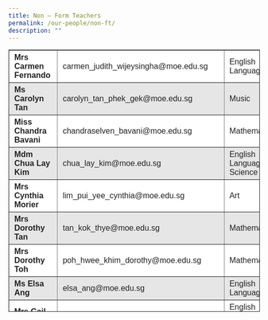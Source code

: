```yaml
---
title: Non – Form Teachers
permalink: /our-people/non-ft/
description: ""
---
```

<table border="1" style="box-sizing: inherit; border-collapse: collapse; border-spacing: 0px; max-width: 100%; color: rgb(34, 34, 34); font-family: &quot;Source Sans Pro&quot;, sans-serif; font-size: 16px; font-style: normal; font-variant-ligatures: normal; font-variant-caps: normal; font-weight: 400; letter-spacing: normal; orphans: 2; text-align: start; text-transform: none; white-space: normal; widows: 2; word-spacing: 0px; -webkit-text-stroke-width: 0px; background-color: rgb(255, 255, 255); text-decoration-thickness: initial; text-decoration-style: initial; text-decoration-color: initial; height: 525px; width: 792.225px;"><tbody style="box-sizing: inherit;"><tr style="box-sizing: inherit; background: rgb(255, 255, 255); height: 24px;"><td style="box-sizing: inherit; padding: 5px 10px; width: 189.575px; height: 24px;"><strong style="box-sizing: inherit; font-weight: bold;">Mrs Carmen Fernando</strong></td><td style="box-sizing: inherit; padding: 5px 10px; width: 352.087px; height: 24px;"><span style="box-sizing: inherit; font-size: 12pt;">carmen_judith_wijeysingha@moe.edu.sg</span></td><td style="box-sizing: inherit; padding: 5px 10px; width: 249.562px; height: 24px;">English Language</td></tr><tr style="box-sizing: inherit; background: rgb(230, 230, 230); height: 24px;"><td style="box-sizing: inherit; padding: 5px 10px; width: 189.575px; height: 24px;"><strong style="box-sizing: inherit; font-weight: bold;">Ms Carolyn Tan</strong></td><td style="box-sizing: inherit; padding: 5px 10px; width: 352.087px; height: 24px;"><span style="box-sizing: inherit; font-size: 12pt; text-align: center;">carolyn_tan_phek_gek@moe.edu.sg</span></td><td style="box-sizing: inherit; padding: 5px 10px; width: 249.562px; height: 24px;">Music</td></tr><tr style="box-sizing: inherit; background: rgb(255, 255, 255); height: 24px;"><td style="box-sizing: inherit; padding: 5px 10px; width: 189.575px; height: 24px;"><strong style="box-sizing: inherit; font-weight: bold;">Miss Chandra Bavani</strong></td><td style="box-sizing: inherit; padding: 5px 10px; width: 352.087px; height: 24px;"><span style="box-sizing: inherit; font-size: 12pt; text-align: center;">chandraselven_bavani@moe.edu.sg</span></td><td style="box-sizing: inherit; padding: 5px 10px; width: 249.562px; height: 24px;">Mathematics</td></tr><tr style="box-sizing: inherit; background: rgb(230, 230, 230);"><td style="box-sizing: inherit; padding: 5px 10px; width: 189.575px;"><strong style="box-sizing: inherit; font-weight: bold;">Mdm Chua Lay Kim</strong></td><td style="box-sizing: inherit; padding: 5px 10px; width: 352.087px;"><span style="box-sizing: inherit; font-size: 12pt; text-align: center;">chua_lay_kim@moe.edu.sg</span></td><td style="box-sizing: inherit; padding: 5px 10px; width: 249.562px;">English Language &amp; Science</td></tr><tr style="box-sizing: inherit; background: rgb(255, 255, 255); height: 24px;"><td style="box-sizing: inherit; padding: 5px 10px; width: 189.575px; height: 24px;"><strong style="box-sizing: inherit; font-weight: bold;">Mrs Cynthia Morier</strong></td><td style="box-sizing: inherit; padding: 5px 10px; width: 352.087px; height: 24px;"><span style="box-sizing: inherit; font-size: 12pt; text-align: center;">lim_pui_yee_cynthia@moe.edu.sg</span></td><td style="box-sizing: inherit; padding: 5px 10px; width: 249.562px; height: 24px;">Art</td></tr><tr style="box-sizing: inherit; background: rgb(230, 230, 230); height: 24px;"><td style="box-sizing: inherit; padding: 5px 10px; width: 189.575px; height: 24px;"><strong style="box-sizing: inherit; font-weight: bold;">Mrs Dorothy Tan</strong></td><td style="box-sizing: inherit; padding: 5px 10px; width: 352.087px; height: 24px;"><span style="box-sizing: inherit; font-size: 12pt; text-align: center;">tan_kok_thye@moe.edu.sg</span></td><td style="box-sizing: inherit; padding: 5px 10px; width: 249.562px; height: 24px;">Mathematics</td></tr><tr style="box-sizing: inherit; background: rgb(255, 255, 255); height: 24px;"><td style="box-sizing: inherit; padding: 5px 10px; width: 189.575px; height: 24px;"><strong style="box-sizing: inherit; font-weight: bold;">Mrs Dorothy Toh</strong></td><td style="box-sizing: inherit; padding: 5px 10px; width: 352.087px; height: 24px;">poh_hwee_khim_dorothy@moe.edu.sg</td><td style="box-sizing: inherit; padding: 5px 10px; width: 249.562px; height: 24px;">Mathematics</td></tr><tr style="box-sizing: inherit; background: rgb(230, 230, 230); height: 24px;"><td style="box-sizing: inherit; padding: 5px 10px; width: 189.575px; height: 24px;"><strong style="box-sizing: inherit; font-weight: bold;">Ms Elsa Ang</strong></td><td style="box-sizing: inherit; padding: 5px 10px; width: 352.087px; height: 24px;"><span style="box-sizing: inherit; font-size: 12pt; text-align: center;">elsa_ang@moe.edu.sg</span></td><td style="box-sizing: inherit; padding: 5px 10px; width: 249.562px; height: 24px;">English Language</td></tr><tr style="box-sizing: inherit; background: rgb(255, 255, 255); height: 24px;"><td style="box-sizing: inherit; padding: 5px 10px; width: 189.575px; height: 24px;"><strong style="box-sizing: inherit; font-weight: bold;">Mrs Gail Siow</strong></td><td style="box-sizing: inherit; padding: 5px 10px; width: 352.087px; height: 24px;">gabriel_antoinettene_stravens@moe.edu.sg</td><td style="box-sizing: inherit; padding: 5px 10px; width: 249.562px; height: 24px;">English Language &amp; Social Studies</td></tr><tr style="box-sizing: inherit; background: rgb(230, 230, 230); height: 24px;"><td style="box-sizing: inherit; padding: 5px 10px; width: 189.575px; height: 24px;"><strong style="box-sizing: inherit; font-weight: bold;">Mr Gary Khoo</strong></td><td style="box-sizing: inherit; padding: 5px 10px; width: 352.087px; height: 24px;">khoo_wei_hong_gary@moe.edu.sg</td><td style="box-sizing: inherit; padding: 5px 10px; width: 249.562px; height: 24px;">Physical Education</td></tr><tr style="box-sizing: inherit; background: rgb(255, 255, 255); height: 24px;"><td style="box-sizing: inherit; padding: 5px 10px; width: 189.575px; height: 24px;"><strong style="box-sizing: inherit; font-weight: bold;">Miss Jessica Ang</strong></td><td style="box-sizing: inherit; padding: 5px 10px; width: 352.087px; height: 24px;">jessica_ang_boon_siong@moe.edu.sg</td><td style="box-sizing: inherit; padding: 5px 10px; width: 249.562px; height: 24px;">Physical Education</td></tr><tr style="box-sizing: inherit; background: rgb(230, 230, 230); height: 24px;"><td style="box-sizing: inherit; padding: 5px 10px; width: 189.575px; height: 24px;"><strong style="box-sizing: inherit; font-weight: bold;">Mrs Karen Ho</strong></td><td style="box-sizing: inherit; padding: 5px 10px; width: 352.087px; height: 24px;">heng_wee_ling@moe.edu.sg</td><td style="box-sizing: inherit; padding: 5px 10px; width: 249.562px; height: 24px;">English Language &amp; Science</td></tr><tr style="box-sizing: inherit; background: rgb(255, 255, 255); height: 24px;"><td style="box-sizing: inherit; padding: 5px 10px; width: 189.575px; height: 24px;"><strong style="box-sizing: inherit; font-weight: bold;">Mrs Koh Mei Yin</strong></td><td style="box-sizing: inherit; padding: 5px 10px; width: 352.087px; height: 24px;">liew_mei_yin@moe.edu.sg</td><td style="box-sizing: inherit; padding: 5px 10px; width: 249.562px; height: 24px;">Mathematics</td></tr><tr style="box-sizing: inherit; background: rgb(230, 230, 230); height: 24px;"><td style="box-sizing: inherit; padding: 5px 10px; width: 189.575px; height: 24px;"><strong style="box-sizing: inherit; font-weight: bold;">Mrs Kian Lan Gosian</strong></td><td style="box-sizing: inherit; padding: 5px 10px; width: 352.087px; height: 24px;">quek_kian_lan@moe.edu.sg</td><td style="box-sizing: inherit; padding: 5px 10px; width: 249.562px; height: 24px;">Physical Education</td></tr><tr style="box-sizing: inherit; background: rgb(255, 255, 255);"><td style="box-sizing: inherit; padding: 5px 10px; width: 189.575px;"><strong style="box-sizing: inherit; font-weight: bold;">Mr Kwan Hoi Soon</strong></td><td style="box-sizing: inherit; padding: 5px 10px; width: 352.087px;">kwan_hoi_soon@moe.edu.sg</td><td style="box-sizing: inherit; padding: 5px 10px; width: 249.562px;">Physical Education</td></tr><tr style="box-sizing: inherit; background: rgb(230, 230, 230); height: 24px;"><td style="box-sizing: inherit; padding: 5px 10px; width: 189.575px; height: 24px;"><strong style="box-sizing: inherit; font-weight: bold;">Mdm Lee Ching</strong></td><td style="box-sizing: inherit; padding: 5px 10px; width: 352.087px; height: 24px;">lee_ching_a@moe.edu.sg</td><td style="box-sizing: inherit; padding: 5px 10px; width: 249.562px; height: 24px;">English Language</td></tr><tr style="box-sizing: inherit; background: rgb(255, 255, 255); height: 24px;"><td style="box-sizing: inherit; padding: 5px 10px; width: 189.575px; height: 24px;"><strong style="box-sizing: inherit; font-weight: bold;">Mrs Lili Danial</strong></td><td style="box-sizing: inherit; padding: 5px 10px; width: 352.087px; height: 24px;">lili_adele_campos_mesenas@moe.edu.sg</td><td style="box-sizing: inherit; padding: 5px 10px; width: 249.562px; height: 24px;">Art</td></tr><tr style="box-sizing: inherit; background: rgb(230, 230, 230); height: 24px;"><td style="box-sizing: inherit; padding: 5px 10px; width: 189.575px; height: 24px;"><strong style="box-sizing: inherit; font-weight: bold;">Mrs Mabel Tan</strong></td><td style="box-sizing: inherit; padding: 5px 10px; width: 352.087px; height: 24px;">yeow_kia_chin_mabel@moe.edu.sg</td><td style="box-sizing: inherit; padding: 5px 10px; width: 249.562px; height: 24px;">Music</td></tr><tr style="box-sizing: inherit; background: rgb(255, 255, 255); height: 24px;"><td style="box-sizing: inherit; padding: 5px 10px; width: 189.575px; height: 24px;"><strong style="box-sizing: inherit; font-weight: bold;">Mr Ng Jun Kai</strong></td><td style="box-sizing: inherit; padding: 5px 10px; width: 352.087px; height: 24px;">ng_jun_kai@moe.edu.sg</td><td style="box-sizing: inherit; padding: 5px 10px; width: 249.562px; height: 24px;">Physical Education</td></tr><tr style="box-sizing: inherit; background: rgb(230, 230, 230);"><td style="box-sizing: inherit; padding: 5px 10px; width: 189.575px;"><strong style="box-sizing: inherit; font-weight: bold;">Miss Nasyitah Bte Razali</strong></td><td style="box-sizing: inherit; padding: 5px 10px; width: 352.087px;">nasyitah_razali@moe.edu.sg</td><td style="box-sizing: inherit; padding: 5px 10px; width: 249.562px;">Art</td></tr><tr style="box-sizing: inherit; background: rgb(255, 255, 255); height: 24px;"><td style="box-sizing: inherit; padding: 5px 10px; width: 189.575px; height: 24px;"><strong style="box-sizing: inherit; font-weight: bold;">Miss Nina Mark</strong></td><td style="box-sizing: inherit; padding: 5px 10px; width: 352.087px; height: 24px;">mark_pei_lai_nina@moe.edu.sg</td><td style="box-sizing: inherit; padding: 5px 10px; width: 249.562px; height: 24px;">English Language &amp; Mathematics</td></tr><tr style="box-sizing: inherit; background: rgb(230, 230, 230);"><td style="box-sizing: inherit; padding: 5px 10px; width: 189.575px;"><strong style="box-sizing: inherit; font-weight: bold;">Mdm Nurul Huda</strong></td><td style="box-sizing: inherit; padding: 5px 10px; width: 352.087px;">nurul_huda_jalali@moe.edu.sg</td><td style="box-sizing: inherit; padding: 5px 10px; width: 249.562px;">Art</td></tr><tr style="box-sizing: inherit; background: rgb(255, 255, 255); height: 24px;"><td style="box-sizing: inherit; padding: 5px 10px; width: 189.575px; height: 24px;"><strong style="box-sizing: inherit; font-weight: bold;">Miss Rajini Devi</strong></td><td style="box-sizing: inherit; padding: 5px 10px; width: 352.087px; height: 24px;">rajini_devi_ram_rattan@moe.edu.sg</td><td style="box-sizing: inherit; padding: 5px 10px; width: 249.562px; height: 24px;">English Language &amp; Mathematics</td></tr><tr style="box-sizing: inherit; background: rgb(230, 230, 230); height: 24px;"><td style="box-sizing: inherit; padding: 5px 10px; width: 189.575px; height: 24px;"><strong style="box-sizing: inherit; font-weight: bold;">Mrs Stephanie Goh</strong></td><td style="box-sizing: inherit; padding: 5px 10px; width: 352.087px; height: 24px;">stephanie_lim_mei_fong@moe.edu.sg</td><td style="box-sizing: inherit; padding: 5px 10px; width: 249.562px; height: 24px;">&gt;Mathematics, Science &amp; Social Studies</td></tr><tr style="box-sizing: inherit; background: rgb(255, 255, 255); height: 24px;"><td style="box-sizing: inherit; padding: 5px 10px; width: 189.575px; height: 24px;"><strong style="box-sizing: inherit; font-weight: bold;">Mdm Violet Sun</strong></td><td style="box-sizing: inherit; padding: 5px 10px; width: 352.087px; height: 24px;">sun_mei_ling_violet@moe.edu.sg</td><td style="box-sizing: inherit; padding: 5px 10px; width: 249.562px; height: 24px;">Mathematics</td></tr></tbody></table>